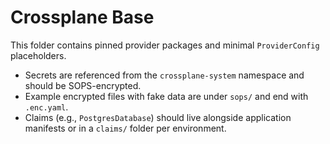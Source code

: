 # Crossplane Base

This folder contains pinned provider packages and minimal `ProviderConfig` placeholders.

- Secrets are referenced from the `crossplane-system` namespace and should be SOPS-encrypted.
- Example encrypted files with fake data are under `sops/` and end with `.enc.yaml`.
- Claims (e.g., `PostgresDatabase`) should live alongside application manifests or in
  a `claims/` folder per environment.
